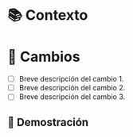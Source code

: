 <!-- Título del PR: Utiliza el formato de Conventional Commits -->
<!-- Ejemplo: feat(scope): descripción breve del cambio -->

# 📚 Contexto

<!-- Proporciona una descripción general breve del propósito de este PR. Indica claramente qué problema aborda o qué funcionalidad agrega/cambia. Incluye enlaces a tickets de Jira, problemas o documentación relevante, si aplica. -->

# 📝 Cambios

<!-- Detalla los cambios específicos realizados en este PR. Puedes organizarlos por capas para mayor claridad. -->

- [ ] Breve descripción del cambio 1.
- [ ] Breve descripción del cambio 2.
- [ ] Breve descripción del cambio 3.

## 📸 Demostración

<!-- Incluye capturas de pantalla, GIFs o grabaciones de pantalla que muestren los cambios realizados en este PR. Asegúrate de destacar los aspectos clave de las modificaciones. -->
